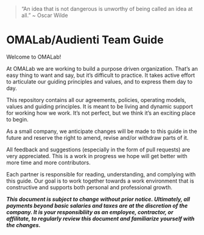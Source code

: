 > “An idea that is not dangerous is unworthy of being called an idea at all.” ~ Oscar Wilde

# OMALab/Audienti Team Guide

Welcome to OMALab!

At OMALab we are working to build a purpose driven organization. That’s an easy thing to want and say, but it’s difficult to practice. It takes active effort to articulate our guiding principles and values, and to express them day to day.

This repository contains all our agreements, policies, operating models, values and guiding principles. It is meant to be living and dynamic support for working how we work. It’s not perfect, but we think it’s an exciting place to begin.

As a small company, we anticipate changes will be made to this guide in the future and reserve the right to amend, revise and\/or withdraw parts of it.

All feedback and suggestions \(especially in the form of pull requests\) are very appreciated. This is a work in progress we hope will get better with more time and more contributors.

Each partner is responsible for reading, understanding, and complying with this guide. Our goal is to work together towards a work environment that is constructive and supports both personal and professional growth.

**_This document is subject to change without prior notice. Ultimately, all payments beyond basic salaries and taxes are at the discretion of the company. It is your responsibliity as an employee, contractor, or affilitate, to regularly review this document and familiarize yourself with the changes._**

